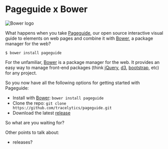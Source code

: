 # Pageguide x Bower

![Bower logo][5]

What happens when you take [Pageguide][3], our open source interactive visual guide
to elements on web pages and combine it with [Bower][2], a package manager for the
web?

```
$ bower install pageguide
```

For the unfamiliar, [Bower][2] is a package manager for the web. It provides
an easy way to manage front-end packages (think [jQuery][6], [d3][7],
[bootstrap][8], etc) for any project.

So you now have all the following options for getting started with Pageguide:

- Install with [Bower](http://bower.io/): `bower install pageguide`
- Clone the repo: `git clone https://github.com/tracelytics/pageguide.git`
- Download the latest [release][9]

So what are you waiting for?

Other points to talk about:

- releases?

[1]: http://sindresorhus.com/bower-components/#!/search/pageguide
[2]: http://bower.io/
[3]: https://github.com/tracelytics/pageguide
[4]: http://tracelytics.github.io/pageguide/
[5]: https://raw2.github.com/danriti/moleskine/master/pageguide-bower/images/bower-logo.png
[6]: https://github.com/jquery/jquery
[7]: https://github.com/mbostock/d3
[8]: https://github.com/twbs/bootstrap
[9]: https://github.com/tracelytics/pageguide/releases
